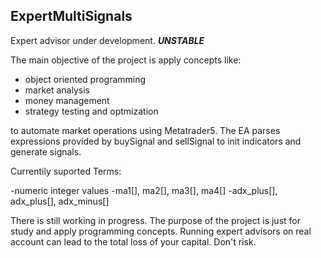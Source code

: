 ## ExpertMultiSignals

Expert advisor under development.
**_UNSTABLE_**

The main objective of the project is apply concepts like:

- object oriented programming
- market analysis
- money management
- strategy testing and optmization

to automate market operations using Metatrader5.
The EA parses expressions provided by buySignal and sellSignal to init indicators and generate signals.

Currentily suported Terms:

-numeric integer values
-ma1[], ma2[], ma3[], ma4[]
-adx_plus[], adx_plus[], adx_minus[]

There is still working in progress.
The purpose of the project is just for study and apply programming concepts.
Running expert advisors on real account can lead to the total loss of your capital.
Don't risk.
